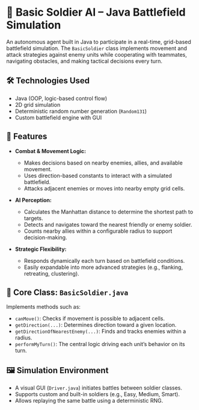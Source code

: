 # 🔫 Basic Soldier AI – Java Battlefield Simulation

An autonomous agent built in Java to participate in a real-time, grid-based battlefield simulation. The `BasicSoldier` class implements movement and attack strategies against enemy units while cooperating with teammates, navigating obstacles, and making tactical decisions every turn.

## 🛠️ Technologies Used

- Java (OOP, logic-based control flow)
- 2D grid simulation
- Deterministic random number generation (`Random131`)
- Custom battlefield engine with GUI

## 📌 Features

- **Combat & Movement Logic:** 
  - Makes decisions based on nearby enemies, allies, and available movement.
  - Uses direction-based constants to interact with a simulated battlefield.
  - Attacks adjacent enemies or moves into nearby empty grid cells.

- **AI Perception:**
  - Calculates the Manhattan distance to determine the shortest path to targets.
  - Detects and navigates toward the nearest friendly or enemy soldier.
  - Counts nearby allies within a configurable radius to support decision-making.

- **Strategic Flexibility:**
  - Responds dynamically each turn based on battlefield conditions.
  - Easily expandable into more advanced strategies (e.g., flanking, retreating, clustering).

## 🧠 Core Class: `BasicSoldier.java`

Implements methods such as:
- `canMove()`: Checks if movement is possible to adjacent cells.
- `getDirection(...)`: Determines direction toward a given location.
- `getDirectionOfNearestEnemy(...)`: Finds and tracks enemies within a radius.
- `performMyTurn()`: The central logic driving each unit’s behavior on its turn.

## 🖼️ Simulation Environment

- A visual GUI (`Driver.java`) initiates battles between soldier classes.
- Supports custom and built-in soldiers (e.g., Easy, Medium, Smart).
- Allows replaying the same battle using a deterministic RNG.

